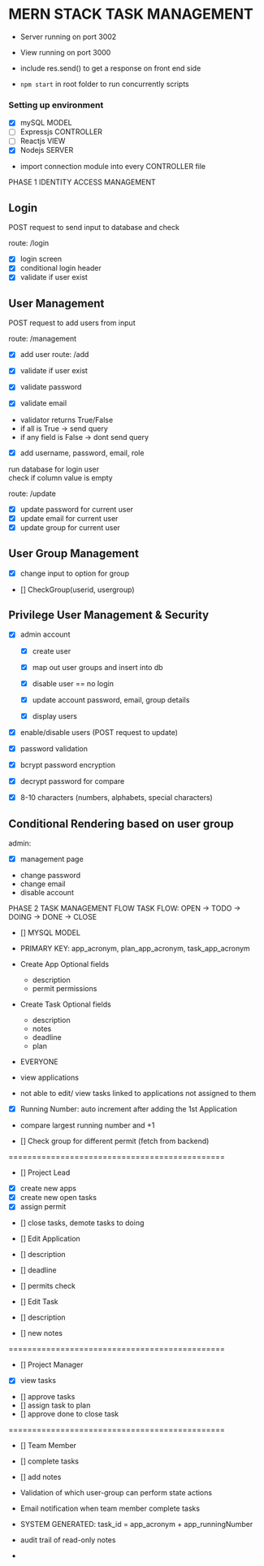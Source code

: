 <h1>MERN STACK TASK MANAGEMENT</h1>

- Server running on port 3002
- View running on port 3000
- include res.send() to get a response on front end side

- `npm start` in root folder to run concurrently scripts

<h3>Setting up environment</h3>

- [x] mySQL MODEL
- [ ] Expressjs CONTROLLER
- [ ] Reactjs VIEW
- [x] Nodejs SERVER

- import connection module into every CONTROLLER file

PHASE 1 IDENTITY ACCESS MANAGEMENT

<h2>Login</h2> 
POST request to send input to database and check

route: /login

- [x] login screen
- [x] conditional login header
- [x] validate if user exist

<h2>User Management</h2>
POST request to add users from input

route: /management

- [x] add user route: /add
- [x] validate if user exist

- [x] validate password
- [x] validate email
- validator returns True/False
- if all is True -> send query
- if any field is False -> dont send query

- [x] add username, password, email, role

run database for login user  
check if column value is empty

route: /update

- [x] update password for current user
- [x] update email for current user
- [x] update group for current user

<h2>User Group Management</h2>

- [x] change input to option for group
- [] CheckGroup(userid, usergroup)

<h2>Privilege User Management & Security</h2>

- [x] admin account

  - [x] create user
  - [x] map out user groups and insert into db

  - [x] disable user == no login
  - [x] update account password, email, group details
  - [x] display users

- [x] enable/disable users (POST request to update)
- [x] password validation
- [x] bcrypt password encryption
- [x] decrypt password for compare
- [x] 8-10 characters (numbers, alphabets, special characters)

<h2>Conditional Rendering based on user group</h2>

admin:

- [x] management page
- change password
- change email
- disable account

PHASE 2 TASK MANAGEMENT FLOW
TASK FLOW: OPEN -> TODO -> DOING -> DONE -> CLOSE

- [] MYSQL MODEL
- PRIMARY KEY: app_acronym, plan_app_acronym, task_app_acronym

- Create App
  Optional fields

  - description
  - permit permissions

- Create Task
  Optional fields

  - description
  - notes
  - deadline
  - plan

- EVERYONE
- view applications
- not able to edit/ view tasks linked to applications not assigned to them

- [x] Running Number: auto increment after adding the 1st Application
- compare largest running number and +1

- [] Check group for different permit (fetch from backend)

==============================================

- [] Project Lead
- [x] create new apps
- [x] create new open tasks
- [x] assign permit
- [] close tasks, demote tasks to doing

- [] Edit Application
- [] description
- [] deadline
- [] permits check

- [] Edit Task
- [] description
- [] new notes

==============================================

- [] Project Manager
- [x] view tasks
- [] approve tasks
- [] assign task to plan
- [] approve done to close task

==============================================

- [] Team Member
- [] complete tasks
- [] add notes

- Validation of which user-group can perform state actions
- Email notification when team member complete tasks
- SYSTEM GENERATED: task_id = app_acronym + app_runningNumber
- audit trail of read-only notes
-
